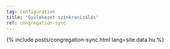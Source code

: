 ```yaml
---
tag: Configuration
title: 'Gyülekezet szinkronizálás'
ref: congregation-sync
---
```


{% include posts/congregation-sync.html lang=site.data.hu %}

